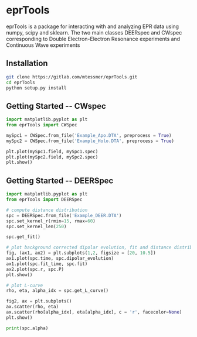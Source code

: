 # eprTools

eprTools is a package for interacting with and analyzing EPR data using numpy, scipy and sklearn.
The two main classes DEERspec and CWspec corresponding to Double Electron-Electron Resonance experiments and Continuous Wave experiments

## Installation
```bash
git clone https://gitlab.com/mtessmer/eprTools.git 
cd eprTools
python setup.py install
```

## Getting Started -- CWspec

```python
import matplotlib.pyplot as plt
from eprTools import CWSpec

mySpc1 = CWSpec.from_file('Example_Apo.DTA', preprocess = True)
mySpc2 = CWSpec.from_file('Example_Holo.DTA', preprocess = True)

plt.plot(mySpc1.field, mySpc1.spec)
plt.plot(mySpc2.field, mySpc2.spec)
plt.show()
```

## Getting Started -- DEERSpec

```python
import matplotlib.pyplot as plt
from eprTools import DEERSpec

# compute distance distribution
spc = DEERSpec.from_file('Example_DEER.DTA')
spc.set_kernel_r(rmin=15, rmax=60)
spc.set_kernel_len(250)

spc.get_fit()

# plot background corrected dipolar evolution, fit and distance distribution
fig, (ax1, ax2) = plt.subplots(1,2, figsize = [20, 10.5])
ax1.plot(spc.time, spc.dipolar_evolution)
ax1.plot(spc.fit_time, spc.fit)
ax2.plot(spc.r, spc.P)
plt.show()

# plot L-curve
rho, eta, alpha_idx = spc.get_L_curve()

fig2, ax = plt.subplots()
ax.scatter(rho, eta)
ax.scatter(rho[alpha_idx], eta[alpha_idx], c = 'r', facecolor=None)
plt.show()

print(spc.alpha)
```
